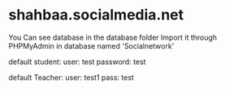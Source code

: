 # shahbaa.socialmedia.net

You Can see database in the database folder Import it through PHPMyAdmin in database named 'Socialnetwork'

default student:
user: test
password: test

default Teacher:
user: test1
pass: test
